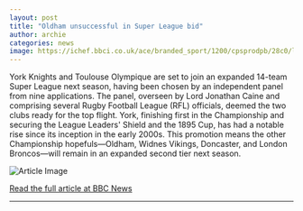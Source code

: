 ```yaml
---
layout: post
title: "Oldham unsuccessful in Super League bid"
author: archie
categories: news
image: https://ichef.bbci.co.uk/ace/branded_sport/1200/cpsprodpb/28c0/live/bd9023a0-ab32-11f0-aa13-0b0479f6f42a.png
---
```

York Knights and Toulouse Olympique are set to join an expanded 14-team Super League next season, having been chosen by an independent panel from nine applications. The panel, overseen by Lord Jonathan Caine and comprising several Rugby Football League (RFL) officials, deemed the two clubs ready for the top flight. York, finishing first in the Championship and securing the League Leaders' Shield and the 1895 Cup, has had a notable rise since its inception in the early 2000s. This promotion means the other Championship hopefuls—Oldham, Widnes Vikings, Doncaster, and London Broncos—will remain in an expanded second tier next season.

![Article Image](https://ichef.bbci.co.uk/ace/branded_sport/1200/cpsprodpb/28c0/live/bd9023a0-ab32-11f0-aa13-0b0479f6f42a.png)

[Read the full article at BBC News](https://www.bbc.com/sport/rugby-league/articles/cly24zvxw3no?at_medium=RSS&at_campaign=rss)

---
